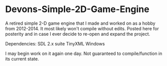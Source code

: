 # Devons-Simple-2D-Game-Engine
A retired simple 2-D game engine that I made and worked on as a hobby from 2012-2014. It most likely won't compile without edits. Posted here for posterity and in case I ever decide to re-open and expand the project.


Dependencies:
SDL 2.x suite
TinyXML
Windows

I may begin work on it again one day. Not guaranteed to compile/function in its current state.
